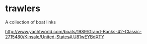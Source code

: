 trawlers
========

A collection of boat links

http://www.yachtworld.com/boats/1989/Grand-Banks-42-Classic-2715480/Kinsale/United-States#.U81wEYBdXTY
